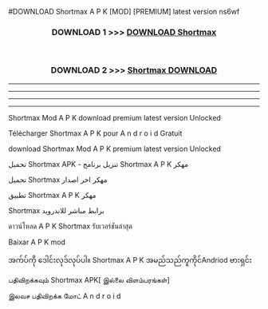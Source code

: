 #DOWNLOAD Shortmax  A P K [MOD] [PREMIUM] latest version ns6wf



<div align="center">

<h3>DOWNLOAD 1 >>> <a href="https://teeasianyam.web.app?sq=Shortmax ">DOWNLOAD Shortmax  </a></h3><br>

<h3>DOWNLOAD 2 >>> <a href="https://teeasianyam.web.app?sq=Shortmax  ">Shortmax   DOWNLOAD </a></h3>

</div>


----------------------------------------------------------

----------------------------------------------------------

----------------------------------------------------------

----------------------------------------------------------


Shortmax   Mod A P K download premium latest version Unlocked

Télécharger Shortmax   A P K pour A n d r o i d Gratuit

download Shortmax   Mod A P K premium latest version Unlocked

تحميل Shortmax   APK - تنزيل برنامج Shortmax   A P K مهكر

تحميل Shortmax   مهكر اخر اصدار

تطبيق Shortmax   A P K مهكر

Shortmax   برابط مباشر للاندرويد

ดาวน์โหลด A P K Shortmax   รับเวอร์ชันล่าสุด

Baixar A P K mod

အက်ပ်ကို ဒေါင်းလုဒ်လုပ်ပါ။ Shortmax   A P K အမည်သည်ကူကိုင်Andriod ဗားရှင်း

பதிவிறக்கவும் Shortmax   APK[ இல்லை விளம்பரங்கள்] 
 
இலவச பதிவிறக்க மோட் A n d r o i d



